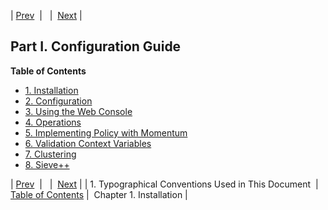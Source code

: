 | [Prev](typographical)  |   |  [Next](install.php) |
## Part I. Configuration Guide
**Table of Contents**

* [1\. Installation](install)
* [2\. Configuration](conf)
* [3\. Using the Web Console](web3)
* [4\. Operations](operations)
* [5\. Implementing Policy with Momentum](policy)
* [6\. Validation Context Variables](policy.context.variables)
* [7\. Clustering](cluster)
* [8\. Sieve++](sieve)

| [Prev](typographical)  |   |  [Next](install.php) |
| 1. Typographical Conventions Used in This Document  | [Table of Contents](index) |  Chapter 1. Installation |
